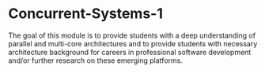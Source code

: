 # Concurrent-Systems-1  
The goal of this module is to provide students with a deep understanding of parallel and multi-core architectures and to provide students with necessary architecture background for careers in professional software development and/or further research on these emerging platforms.
